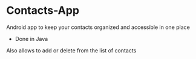 # Contacts-App

Android app to keep your contacts organized and accessible in one place

- Done in Java

Also allows to add or delete from the list of contacts










